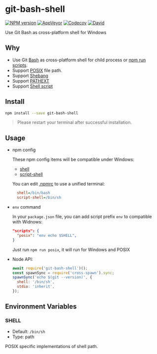 git-bash-shell
===========

[![NPM version](https://img.shields.io/npm/v/git-bash-shell.svg?style=flat-square)](https://www.npmjs.com/package/git-bash-shell)
[![AppVeyor](https://img.shields.io/appveyor/ci/gucong3000/git-bash-shell.svg)](https://ci.appveyor.com/project/gucong3000/git-bash-shell)
[![Codecov](https://img.shields.io/codecov/c/github/gucong3000/git-bash-shell.svg)](https://codecov.io/gh/gucong3000/git-bash-shell)
[![David](https://img.shields.io/david/gucong3000/git-bash-shell.svg)](https://david-dm.org/gucong3000/git-bash-shell)

Use Git Bash as cross-platform shell for Windows

## Why

- Use Git [Bash](https://en.wikipedia.org/wiki/Bash_(Unix_shell)) as cross-platform shell for child process or [npm run scripts](https://docs.npmjs.com/cli/run-script).
- Support [POSIX](https://en.wikipedia.org/wiki/POSIX) file path.
- Support [Shebang](https://en.wikipedia.org/wiki/Shebang_(Unix))
- Support [PATHEXT](https://github.com/joyent/node/issues/2318)
- Support [Shell script](https://en.wikipedia.org/wiki/Shell_script)

## Install

```bash
npm install --save git-bash-shell
```
> Please restart your terminal after successful installation.

## Usage

- npm config

  These npm config items will be compatible under Windows:
  - [shell](https://docs.npmjs.com/misc/config#shell)
  - [script-shell](https://docs.npmjs.com/misc/config#script-shell)

  You can edit [.npmrc](https://docs.npmjs.com/files/npmrc) to use a unified terminal:
  ```ini
    shell=/bin/bash
    script-shell=/bin/sh
  ```

- `env` command

  In your `package.json` file, you can add script prefix `env` to compatible with Widnows:
  ```json
  "scripts": {
    "posix": "env echo $SHELL",
  }
  ```
  Just run `npm run posix`, it will run for Windows and POSIX


- Node API:

  ```javascript
  await require('git-bash-shell')();
  const spawnSync = require('cross-spawn').sync;
  spawnSync('echo $(git --version)', {
    shell: '/bin/sh',
    stdio: 'inherit',
  });
  ```

## Environment Variables

### SHELL

- Default: `/bin/sh`
- Type: path

POSIX specific implementations of shell path.
